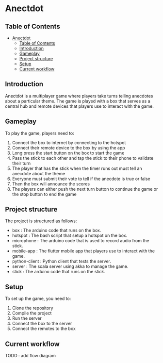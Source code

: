 # Anectdot

## Table of Contents

- [Anectdot](#anectdot)
  - [Table of Contents](#table-of-contents)
  - [Introduction](#introduction)
  - [Gameplay](#gameplay)
  - [Project structure](#project-structure)
  - [Setup](#setup)
  - [Current workflow](#current-workflow)

## Introduction

Anectdot is a multiplayer game where players take turns telling anecdotes about a particular theme. The game is played with a box that serves as a central hub and remote devices that players use to interact with the game.

## Gameplay

To play the game, players need to:

1. Connect the box to internet by connecting to the hotspot
2. Connect their remote device to the box by using the app
3. Long press the start button on the box to start the game
4. Pass the stick to each other and tap the stick to their phone to validate their turn
5. The player that has the stick when the timer runs out must tell an anecdote about the theme
6. Everyone must submit their vote to tell if the anecdote is true or false
7. Then the box will announce the scores
8. The players can either push the next turn button to continue the game or the stop button to end the game

## Project structure

The project is structured as follows:

- box : The arduino code that runs on the box.
- hotspot : The bash script that setup a hotspot on the box.
- microphone : The arduino code that is used to record audio from the stick.
- mobile-app : The flutter mobile app that players use to interact with the game.
- python-client : Python client that tests the server.
- server : The scala server using akka to manage the game.
- stick : The arduino code that runs on the stick.

## Setup

To set up the game, you need to:

1. Clone the repository
2. Compile the project
3. Run the server
4. Connect the box to the server
5. Connect the remotes to the box

## Current workflow

TODO : add flow diagram
